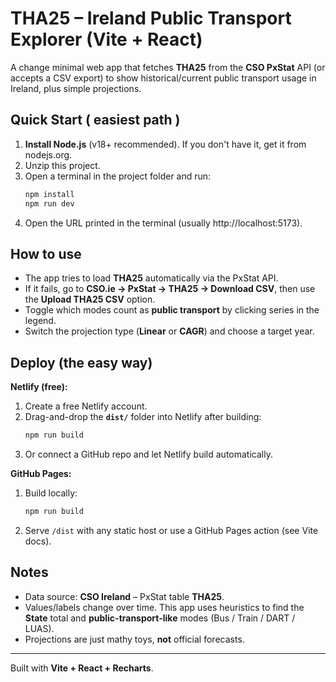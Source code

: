 # THA25 – Ireland Public Transport Explorer (Vite + React)

A change minimal web app that fetches **THA25** from the **CSO PxStat** API (or accepts a CSV export) to show historical/current public transport usage in Ireland, plus simple projections.

## Quick Start ( easiest path )

1. **Install Node.js** (v18+ recommended). If you don't have it, get it from nodejs.org.
2. Unzip this project.
3. Open a terminal in the project folder and run:
   ```bash
   npm install
   npm run dev
   ```
4. Open the URL printed in the terminal (usually http://localhost:5173).

## How to use

- The app tries to load **THA25** automatically via the PxStat API.
- If it fails, go to **CSO.ie → PxStat → THA25 → Download CSV**, then use the **Upload THA25 CSV** option.
- Toggle which modes count as **public transport** by clicking series in the legend.
- Switch the projection type (**Linear** or **CAGR**) and choose a target year.

## Deploy (the easy way)

**Netlify (free):**
1. Create a free Netlify account.
2. Drag-and-drop the **`dist/`** folder into Netlify after building:
   ```bash
   npm run build
   ```
3. Or connect a GitHub repo and let Netlify build automatically.

**GitHub Pages:**
1. Build locally:
   ```bash
   npm run build
   ```
2. Serve `/dist` with any static host or use a GitHub Pages action (see Vite docs).

## Notes

- Data source: **CSO Ireland** – PxStat table **THA25**.
- Values/labels change over time. This app uses heuristics to find the **State** total and **public-transport-like** modes (Bus / Train / DART / LUAS).
- Projections are just mathy toys, **not** official forecasts.

---

Built with **Vite + React + Recharts**.
